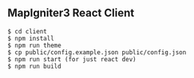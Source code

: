 
## MapIgniter3 React Client

```
$ cd client
$ npm install
$ npm run theme
$ cp public/config.example.json public/config.json
$ npm run start (for just react dev)
$ npm run build
```
